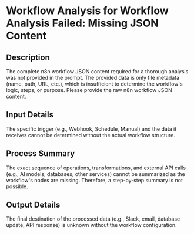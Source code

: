 # Workflow Analysis for Workflow Analysis Failed: Missing JSON Content

## Description
The complete n8n workflow JSON content required for a thorough analysis was not provided in the prompt. The provided data is only file metadata (name, path, URL, etc.), which is insufficient to determine the workflow's logic, steps, or purpose. Please provide the raw n8n workflow JSON content.

## Input Details
The specific trigger (e.g., Webhook, Schedule, Manual) and the data it receives cannot be determined without the actual workflow structure.

## Process Summary
The exact sequence of operations, transformations, and external API calls (e.g., AI models, databases, other services) cannot be summarized as the workflow's nodes are missing. Therefore, a step-by-step summary is not possible.

## Output Details
The final destination of the processed data (e.g., Slack, email, database update, API response) is unknown without the workflow configuration.
